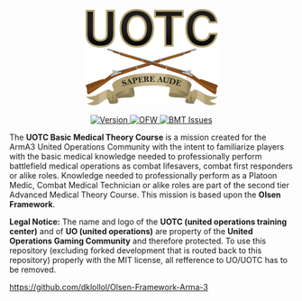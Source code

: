 <p align="center">
    <img src="https://github.com/PaxJaromeMalues/uotc_basic_medical_theory_course/blob/master/uotc_logo.png">
</p>
<p align="center">
    <a href="https://github.com/PaxJaromeMalues/uotc_basic_medical_theory_course/releases/latest">
        <img src="https://img.shields.io/badge/Version-0.3.0-red.svg" alt="Version">
    </a>
	<a href="https://github.com/dklollol/Olsen-Framework-Arma-3/releases/tag/3.3.3">
        <img src="https://img.shields.io/badge/OFW-3.3.3-blue.svg" alt="OFW">
    </a>
    <a href="https://github.com/PaxJaromeMalues/uotc_basic_medical_theory_course/issues">
        <img src="https://img.shields.io/github/issues-raw/PaxJaromeMalues/uotc_basic_medical_theory_course.svg?label=Issues" alt="BMT Issues">
    </a>
</p>

The **UOTC Basic Medical Theory Course** is a mission created for the ArmA3 United Operations Community with the intent to familiarize players with the basic medical knowledge needed to professionally perform battlefield medical operations as combat lifesavers, combat first responders or alike roles. Knowledge needed to professionally perform as a Platoon Medic, Combat Medical Technician or alike roles are part of the second tier Advanced Medical Theory Course.
This mission is based upon the **Olsen Framework**.

**Legal Notice:**
The name and logo of the **UOTC (united operations training center)** and of **UO (united operations)** are property of the **United Operations Gaming Community** and therefore protected.
To use this repository (excluding forked development that is routed back to this repository) properly with the MIT license, all refference to UO/UOTC has to be removed.

https://github.com/dklollol/Olsen-Framework-Arma-3